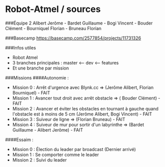 # Robot-Atmel / sources

###Équipe 2
Alibert Jerôme - Bardet Guillaume - Bogi Vincent - Bouder Clément - Bourniquel Florian - Bruneau Florian

###Basecamp
https://basecamp.com/2577854/projects/11731326

###Infos utiles
- Robot Atmel
- 3 branches principales :  master <-- dev <-- features
- Et une branche par mission

###Missions
####Autonomie : 
- Mission 0 : Arrêt d'urgence avec Blynk.cc => (Jerôme Alibert, Florian Bourniquel) - FAIT
- Mission 1 : Avancer tout droit avec arrêt obstacle => ( Bouder Clément) - FAIT
- Mission 2 : Avancer et éviter les obstacles en tournant à gauche quand l'obstacle est à moins de 5 cm (Jerôme Alibert, Bogi Vincent) - FAIT
- Mission 3 : Suiveur de ligne => (Florian Bruneau) - FAIT
- Mission 4 : Suiveur de mur pour sortir d'un labyrinthe => (Bardet Guillaume - Alibert Jerôme) - FAIT

####Essaim : 
- Mission 0 : Élection du leader par broadcast (Dernier arrivé)
- Mission 1 : Se comporter comme le leader
- Mission 2 : Suivi du leader
